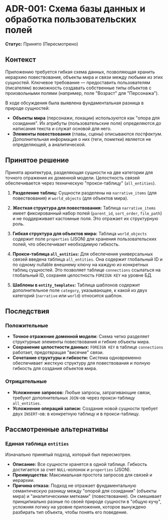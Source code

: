 # ADR-001: Схема базы данных и обработка пользовательских полей

**Статус:** Принято (Пересмотрено)

## Контекст

Приложению требуется гибкая схема данных, позволяющая хранить иерархию повествования, объекты мира и связи между любыми из этих сущностей. Ключевое требование — предоставить пользователям (писателям) возможность создавать собственные типы объектов с произвольными полями (например, поле "Возраст" для "Персонажа").

В ходе обсуждения была выявлена фундаментальная разница в природе сущностей:

- **Объекты мира** (персонажи, локации) используются как "опора для созидания". Их атрибуты (пользовательские поля) определяются *до* написания текста и служат основой для него.
- **Элементы повествования** (главы, сцены) описываются *постфактум*. Дополнительная информация о них (теги, пометки) является не определяющей, а аналитической.

## Принятое решение

Принята архитектура, разделяющая сущности на две категории для точного отражения их доменной модели. Целостность связей обеспечивается через техническую "прокси-таблицу" (`all_entities`).

1. **Разделение таблиц:** Сущности разделены на `narrative_items` (для повествования) и `world_objects` (для объектов мира).

2. **Жесткая структура для повествования:** Таблица `narrative_items` имеет фиксированный набор полей (`parent_id`, `sort_order`, `file_path`) и не поддерживает кастомные поля. Это отражает их структурную роль.

3. **Гибкая структура для объектов мира:** Таблица `world_objects` содержит поле `properties` (JSON) для хранения пользовательских полей, что обеспечивает необходимую гибкость.

4. **Прокси-таблица `all_entities`:** Для обеспечения универсальных связей введена таблица `all_entities`. Она содержит глобальный ID и по одному nullable внешнему ключу на каждую из конкретных таблиц сущностей. Это позволяет таблице `connections` ссылаться на глобальный ID, сохраняя целостность `FOREIGN KEY` на уровне БД.

5. **Шаблоны в `entity_templates`:** Таблица шаблонов содержит дополнительное поле `category`, указывающее, к какой из двух категорий (`narrative` или `world`) относится шаблон.

## Последствия

### Положительные

- **Точное отражение доменной модели:** Схема четко разделяет структурные элементы повествования и гибкие объекты мира.
- **Сохранение целостности данных:** `FOREIGN KEY` в таблице `connections` работает, предотвращая "висячие" связи.
- **Сочетание структуры и гибкости:** Система одновременно обеспечивает жесткую структуру для повествования и полную гибкость для создания объектов мира.

### Отрицательные

- **Усложнение запросов:** Любые запросы, затрагивающие связи, требуют дополнительных `JOIN`-ов через прокси-таблицу `all_entities`.
- **Усложнение операций записи:** Создание новой сущности требует двух `INSERT`-ов: в конкретную таблицу и в прокси-таблицу.

## Рассмотренные альтернативы

### Единая таблица `entities`

Изначально принятый подход, который был пересмотрен.

- **Описание:** Все сущности хранятся в одной таблице. Гибкость достигается за счет `NULL`-колонок и `properties` (JSON).
- **Преимущества:** Максимальная простота запросов для связей и иерархии.
- **Причина отказа:** Подход не отражает фундаментальную семантическую разницу между "опорой для созидания" (объекты мира) и "аналитическими метками" (повествование). Он смешивает принципиально разные по своей природе сущности в "общую кучу", усложняя логику на уровне приложения, которое вынуждено разбирать тип объекта, чтобы понять его поведение.
